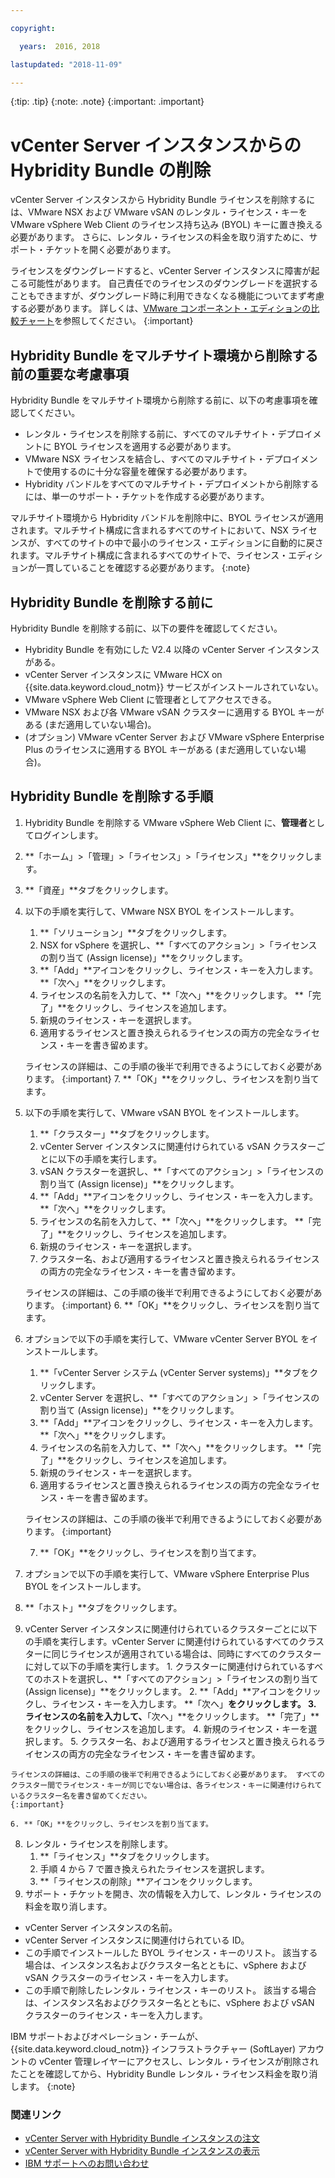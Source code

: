 ```yaml
---

copyright:

  years:  2016, 2018

lastupdated: "2018-11-09"

---
```


{:tip: .tip}
{:note: .note}
{:important: .important}

# vCenter Server インスタンスからの Hybridity Bundle の削除

vCenter Server インスタンスから Hybridity Bundle ライセンスを削除するには、VMware NSX および VMware vSAN のレンタル・ライセンス・キーを VMware vSphere Web Client のライセンス持ち込み (BYOL) キーに置き換える必要があります。 さらに、レンタル・ライセンスの料金を取り消すために、サポート・チケットを開く必要があります。

ライセンスをダウングレードすると、vCenter Server インスタンスに障害が起こる可能性があります。 自己責任でのライセンスのダウングレードを選択することもできますが、ダウングレード時に利用できなくなる機能についてまず考慮する必要があります。 詳しくは、[VMware コンポーネント・エディションの比較チャート](../archiref/solution/appendix.html)を参照してください。
{:important}

## Hybridity Bundle をマルチサイト環境から削除する前の重要な考慮事項

Hybridity Bundle をマルチサイト環境から削除する前に、以下の考慮事項を確認してください。

* レンタル・ライセンスを削除する前に、すべてのマルチサイト・デプロイメントに BYOL ライセンスを適用する必要があります。
* VMware NSX ライセンスを結合し、すべてのマルチサイト・デプロイメントで使用するのに十分な容量を確保する必要があります。
* Hybridity バンドルをすべてのマルチサイト・デプロイメントから削除するには、単一のサポート・チケットを作成する必要があります。

マルチサイト環境から Hybridity バンドルを削除中に、BYOL ライセンスが適用されます。マルチサイト構成に含まれるすべてのサイトにおいて、NSX ライセンスが、すべてのサイトの中で最小のライセンス・エディションに自動的に戻されます。マルチサイト構成に含まれるすべてのサイトで、ライセンス・エディションが一貫していることを確認する必要があります。
{:note}

## Hybridity Bundle を削除する前に

Hybridity Bundle を削除する前に、以下の要件を確認してください。

* Hybridity Bundle を有効にした V2.4 以降の vCenter Server インスタンスがある。
* vCenter Server インスタンスに VMware HCX on {{site.data.keyword.cloud_notm}} サービスがインストールされていない。
* VMware vSphere Web Client に管理者としてアクセスできる。
* VMware NSX および各 VMware vSAN クラスターに適用する BYOL キーがある (まだ適用していない場合)。
* (オプション) VMware vCenter Server および VMware vSphere Enterprise Plus のライセンスに適用する BYOL キーがある (まだ適用していない場合)。

## Hybridity Bundle を削除する手順

1. Hybridity Bundle を削除する VMware vSphere Web Client に、**管理者**としてログインします。
2. **「ホーム」>「管理」>「ライセンス」>「ライセンス」**をクリックします。
3. **「資産」**タブをクリックします。
4. 以下の手順を実行して、VMware NSX BYOL をインストールします。
   1. **「ソリューション」**タブをクリックします。
   2. NSX for vSphere を選択し、**「すべてのアクション」>「ライセンスの割り当て (Assign license)」**をクリックします。
   3. **「Add」**アイコンをクリックし、ライセンス・キーを入力します。 **「次へ」**をクリックします。
   4. ライセンスの名前を入力して、**「次へ」**をクリックします。 **「完了」**をクリックし、ライセンスを追加します。
   5. 新規のライセンス・キーを選択します。
   6. 適用するライセンスと置き換えられるライセンスの両方の完全なライセンス・キーを書き留めます。

   ライセンスの詳細は、この手順の後半で利用できるようにしておく必要があります。
   {:important}
   7. **「OK」**をクリックし、ライセンスを割り当てます。
5. 以下の手順を実行して、VMware vSAN BYOL をインストールします。
   1. **「クラスター」**タブをクリックします。
   2. vCenter Server インスタンスに関連付けられている vSAN クラスターごとに以下の手順を実行します。
    1. vSAN クラスターを選択し、**「すべてのアクション」>「ライセンスの割り当て (Assign license)」**をクリックします。
    2. **「Add」**アイコンをクリックし、ライセンス・キーを入力します。 **「次へ」**をクリックします。
    3. ライセンスの名前を入力して、**「次へ」**をクリックします。 **「完了」**をクリックし、ライセンスを追加します。
    4. 新規のライセンス・キーを選択します。
    5. クラスター名、および適用するライセンスと置き換えられるライセンスの両方の完全なライセンス・キーを書き留めます。

    ライセンスの詳細は、この手順の後半で利用できるようにしておく必要があります。
    {:important}
    6. **「OK」**をクリックし、ライセンスを割り当てます。
6. オプションで以下の手順を実行して、VMware vCenter Server BYOL をインストールします。
   1. **「vCenter Server システム (vCenter Server systems)」**タブをクリックします。
   2. vCenter Server を選択し、**「すべてのアクション」>「ライセンスの割り当て (Assign license)」**をクリックします。
   3. **「Add」**アイコンをクリックし、ライセンス・キーを入力します。 **「次へ」**をクリックします。
   4. ライセンスの名前を入力して、**「次へ」**をクリックします。 **「完了」**をクリックし、ライセンスを追加します。
   5. 新規のライセンス・キーを選択します。
   6. 適用するライセンスと置き換えられるライセンスの両方の完全なライセンス・キーを書き留めます。

   ライセンスの詳細は、この手順の後半で利用できるようにしておく必要があります。
   {:important}

   7. **「OK」**をクリックし、ライセンスを割り当てます。
7. オプションで以下の手順を実行して、VMware vSphere Enterprise Plus BYOL をインストールします。
  1. **「ホスト」**タブをクリックします。
  2. vCenter Server インスタンスに関連付けられているクラスターごとに以下の手順を実行します。vCenter Server に関連付けられているすべてのクラスターに同じライセンスが適用されている場合は、同時にすべてのクラスターに対して以下の手順を実行します。
    1. クラスターに関連付けられているすべてのホストを選択し、**「すべてのアクション」>「ライセンスの割り当て (Assign license)」**をクリックします。
    2. **「Add」**アイコンをクリックし、ライセンス・キーを入力します。 **「次へ」**をクリックします。
    3. ライセンスの名前を入力して、**「次へ」**をクリックします。 **「完了」**をクリックし、ライセンスを追加します。
    4. 新規のライセンス・キーを選択します。
    5. クラスター名、および適用するライセンスと置き換えられるライセンスの両方の完全なライセンス・キーを書き留めます。

    ライセンスの詳細は、この手順の後半で利用できるようにしておく必要があります。 すべてのクラスター間でライセンス・キーが同じでない場合は、各ライセンス・キーに関連付けられているクラスター名を書き留めてください。
    {:important}

    6. **「OK」**をクリックし、ライセンスを割り当てます。
8. レンタル・ライセンスを削除します。
   1. **「ライセンス」**タブをクリックします。
   2. 手順 4 から 7 で置き換えられたライセンスを選択します。
   3. **「ライセンスの削除」**アイコンをクリックします。
9. サポート・チケットを開き、次の情報を入力して、レンタル・ライセンスの料金を取り消します。
  * vCenter Server インスタンスの名前。
  * vCenter Server インスタンスに関連付けられている ID。
  * この手順でインストールした BYOL ライセンス・キーのリスト。 該当する場合は、インスタンス名およびクラスター名とともに、vSphere および vSAN クラスターのライセンス・キーを入力します。
  * この手順で削除したレンタル・ライセンス・キーのリスト。 該当する場合は、インスタンス名およびクラスター名とともに、vSphere および vSAN クラスターのライセンス・キーを入力します。

  IBM サポートおよびオペレーション・チームが、{{site.data.keyword.cloud_notm}} インフラストラクチャー (SoftLayer) アカウントの vCenter 管理レイヤーにアクセスし、レンタル・ライセンスが削除されたことを確認してから、Hybridity Bundle レンタル・ライセンス料金を取り消します。
  {:note}

### 関連リンク

* [vCenter Server with Hybridity Bundle インスタンスの注文](vc_hybrid_orderinginstance.html)
* [vCenter Server with Hybridity Bundle インスタンスの表示](vc_hybrid_viewinginstances.html)
* [IBM サポートへのお問い合わせ](../vmonic/trbl_support.html)

